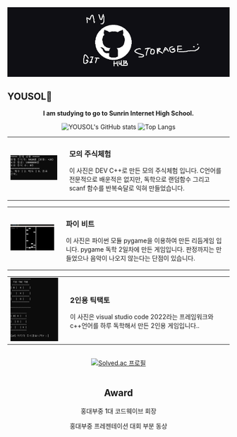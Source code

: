 <div align="center">
  <img src="https://github.com/MiruHeon/Normal-Project/blob/main/%EA%B9%83%ED%97%88%EB%B8%8C%20%EB%A9%94%EC%9D%B8%20%EC%9D%B4%EB%AF%B8%EC%A7%80.png?raw=true" alt="이미지">
</div>

## YOUSOL👋

<p align="center">
  <b>I am studying to go to Sunrin Internet High School.</b>
</p>

<p align="center">
  <img src="https://github-readme-stats.vercel.app/api?username=MiruHeon&show_icons=true&theme=radical" alt="YOUSOL's GitHub stats" width="45%" />
  <img src="https://github-readme-stats.vercel.app/api/top-langs/?username=MiruHeon&layout=compact" alt="Top Langs" width="35%"/>
</p>

<div align="center">
  <table>
    <tr>
      <td>
        <img src="https://github.com/MiruHeon/Normal-Project/blob/main/%EA%B9%83%ED%97%88%EB%B8%8C%20%EB%A9%94%EC%9D%B8%20%EC%9D%B4%EB%AF%B8%EC%A7%805.png?raw=true" alt="추가 이미지" width="300px" />
      </td>
      <td style="padding-left: 20px; text-align: left;">
        <h3>모의 주식체험</h3>
        <p>이 사진은 DEV C++로 만든 모의 주식체험 입니다. C언어를 전문적으로 배운적은 없지만, 독학으로 랜덤함수 그리고 scanf 함수를 반복숙달로 익혀 만들었습니다.</p>
      </td>
    </tr>
  </table>
</div>

<div align="center">
  <table>
    <tr>
      <td>
        <img src="https://github.com/MiruHeon/Normal-Project/blob/main/%ED%8C%8C%EC%9D%B4%EB%B9%84%ED%8A%B8.png?raw=true" alt="추가 이미지" width="300px" />
      </td>
      <td style="padding-left: 20px; text-align: left;">
        <h3>파이 비트</h3>
        <p>이 사진은 파이썬 모듈 pygame을 이용하여 만든 리듬게임 입니다. pygame 독학 2일차에 만든 게임입니다. 판정까지는 만들었으나 음악이 나오지 않는다는 단점이 있습니다.</p>
      </td>
    </tr>
  </table>
</div>

<div align="center">
  <table>
    <tr>
      <td>
        <img src="https://github.com/MiruHeon/Normal-Project/blob/main/%EA%B9%83%ED%97%88%EB%B8%8C%20%EB%A9%94%EC%9D%B8%20%EC%9D%B4%EB%AF%B8%EC%A7%808.png?raw=true" alt="추가 이미지" width="200px" />
      </td>
      <td style="padding-left: 20px; text-align: left;">
        <h3>2인용 틱택토</h3>
        <p>이 사진은 visual studio code 2022라는 프레임워크와 c++언어를 하루 독학해서 만든 2인용 게임입니다..</p>
      </td>
    </tr>
  </table>
</div>

<br>

<div align="center">
  <a href="https://solved.ac/kirias24">
    <img src="http://mazassumnida.wtf/api/v2/generate_badge?boj=kirias24" alt="Solved.ac 프로필"/>
  </a>
</div>

<br>

<h2 align="center">Award</h2>

<p align="center" style="font-weight: 500;">
  홍대부중 1대 코드웨이브 회장
</p>
<p align="center" style="font-weight: 500;">
  홍대부중 프레젠테이션 대회 부분 동상
</p>



